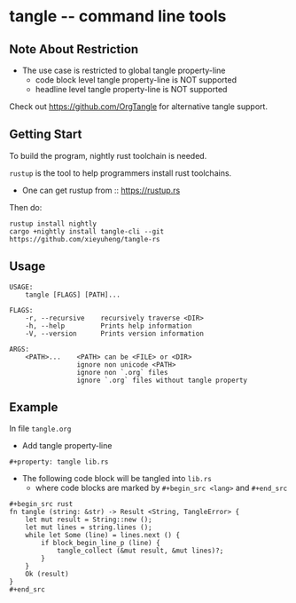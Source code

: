 # tangle -- command line tools

## Note About Restriction

- The use case is restricted to global tangle property-line
  - code block level tangle property-line is NOT supported
  - headline level tangle property-line is NOT supported

Check out https://github.com/OrgTangle for alternative tangle support.

## Getting Start

To build the program, nightly rust toolchain is needed.

`rustup` is the tool to help programmers install rust toolchains.
- One can get rustup from :: https://rustup.rs

Then do:

```
rustup install nightly
cargo +nightly install tangle-cli --git https://github.com/xieyuheng/tangle-rs
```

## Usage

```
USAGE:
    tangle [FLAGS] [PATH]...

FLAGS:
    -r, --recursive    recursively traverse <DIR>
    -h, --help         Prints help information
    -V, --version      Prints version information

ARGS:
    <PATH>...    <PATH> can be <FILE> or <DIR>
                 ignore non unicode <PATH>
                 ignore non `.org` files
                 ignore `.org` files without tangle property
```

## Example

In file `tangle.org`

- Add tangle property-line

```
#+property: tangle lib.rs
```

- The following code block will be tangled into `lib.rs`
  - where code blocks are marked by `#+begin_src <lang>` and `#+end_src`

```
#+begin_src rust
fn tangle (string: &str) -> Result <String, TangleError> {
    let mut result = String::new ();
    let mut lines = string.lines ();
    while let Some (line) = lines.next () {
        if block_begin_line_p (line) {
            tangle_collect (&mut result, &mut lines)?;
        }
    }
    Ok (result)
}
#+end_src
```
